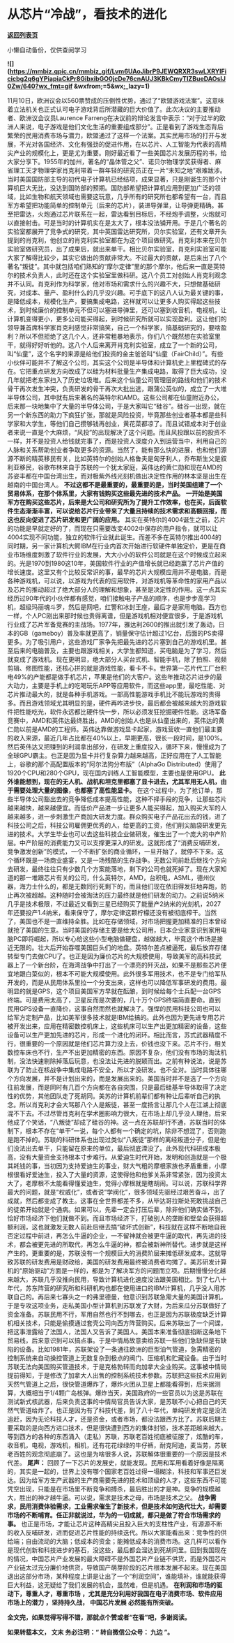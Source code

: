 # 从芯片“冷战”，看技术的进化

[**返回列表页**](/gzh/九边)

小懒自动备份，仅供查阅学习

****![](https://mmbiz.qpic.cn/mmbiz_gif/Lvm6UAoJibrP9JEWQRXR3swLXRYlFicicbg2q6gYPiapiaCkPr8GibxibGO0jcDe76cnAUJ3KBkCmyTIZBueDAOslJ0Zw/640?wx_fmt=gif
&wxfrom;=5&wx;_lazy=1)****

11月10日，欧洲议会以560票赞成的压倒性优势，通过了“欧盟游戏法案”。这意味着立法机关也正式认可电子游戏背后所潜藏的巨大价值了。此次决议的主要推动者、欧洲议会议员Laurence
Farreng在决议前的辩论发言中表示：“对于过半的欧洲人来说，电子游戏是他们文化生活的重要组成部分”。正是看到了游戏生态背后繁荣的民用消费市场与潜力，欧盟通过了这样一个法案。其实民用市场的打开与发展，不光对各国经济、文化有强劲的促进作用，在以芯片、人工智能为代表的高精尖产业的规模化上，更是尤为重要。刚好最近看了一些美国芯片发展历程的书，给大家分享下。1955年的加州，著名的“晶体管之父”、诺贝尔物理学奖获得者、麻省理工天才物理学家肖克利带着一群年轻的研究员正在一片“未知之地”艰难跋涉。  
当时美国国防部主导的初代电子计算机已经结项，成果显著，只是刚诞生的那个计算机巨大无比，没达到国防部的预期。国防部希望把计算机应用到更加广泛的领域，比如生物和航天领域也需要这玩意，几乎所有的研究所也都希望有一台，而且军方希望把功能简单的控制单元（后来的芯片），装进导弹里，让导弹更精确。甚至把雷达，火炮通过芯片联系在一起，雷达看到目标后，不经炮手调整，火炮就可以直接射击。可是当时的计算机实在是太大了，根本没法铺开用。于是几个著名的实验室都展开了竞争式的研究，其中英国雷达研究所，贝尔实验室，还有文章开头提到的肖克利，他创立的肖克利实验室都在为这个项目做研究。肖克利本来在贝尔实验室做研究员，出了成果后，就出来单干。相比贝尔实验室，肖克利实验室可能大家了解得比较少，其实它做出的贡献非常大。不过最大的贡献，是后来出了八个著名“叛徒”。其中就包括咱们熟知的“摩尔定律”里的那个摩尔，他后来一直是英特尔的技术负责人，此时还在这个实验室里做科研。这八个员工对创始人肖克利观念并不认同。肖克利作为科学家，他对市场和需求什么的兴趣不大，只想做基础研究，对成本、量产、盈利什么的几乎没兴趣。可手底下的这八人认为最关键的事，是降低成本，规模化生产，要搞集成电路，这样就可以让更多人购买得起这些技术，到时候廉价的控制单元不但可以塞进导弹里，还可以塞到收音机，电视机，让计算机变得更小，更多公司能买得起，到时候研究所就可以实现盈利。这让他们的领导兼首席科学家肖克利感觉非常搞笑，自己一个科学家，搞基础研究的，要啥盈利？所以不但拒绝了这几个人，还非常粗暴地表示，你们八个既然想在实验室里干，就得好好听他的。这八个人后来离开肖克利实验室，成立了一个新的公司，叫“仙童”，这个名字的来源是给他们投资的金主爸爸叫“仙童（FairChild）”。有些小伙伴可能并不了解这个公司，其实这个公司是半导体和计算机史上里程碑式的存在。它把重点研发方向改成了以硅为材料批量生产集成电路，取得了巨大成功，没几年就把老东家扫入了历史垃圾堆。后来这个仙童公司管理层的路线和他们的技术骨干再次发生冲突，负责研发的骨干再次大批出逃，跟蒲公英似的，成立了一大堆半导体公司，其中就有后来著名的英特尔和AMD。这些公司都在仙童附近办公，后来那一块地集中了大量的半导体公司，于是大家叫它“硅谷”。硅谷一出现，就在另一个新东西的助力下疯狂扩张，那就是风险投资，毕竟那些创业者基本都是些科学家和大学生，等他们自己攒够钱再创业，黄花菜都凉了。而且试错成本对于创业者来说一直是个大麻烦，“风投”的出现解决了这个问题。而且风投跟以前的投资不一样，并不是投资人给钱就完事了，而是投资人深度介入到运营当中，利用自己的人脉和关系帮助创业者争取更多的资源。当然了，能有那么快的进展，也和他们源源不断的精英移民有关，比如英特尔的创始人格鲁夫是匈牙利人，乔布斯生父是叙利亚移民，谷歌布林来自于苏联的一个犹太家庭，英伟达的黄仁勋和现在AMD的苏姿丰都在中国台湾出生，而对极紫外线光刻机做出决定性作用的林本坚是出生在越南的中国台湾人。
**不过这都不是最重要的，最重要的是，当时美国组建了一个贸易体系，在那个体系里，大家有钱购买这些最先进的技术产品。**
**一开始是美国军方在购买这些芯片，后来是大公司和研究所为了提升工作效率，也在买，后面软件生态渐渐丰富，可以说给芯片行业带来了大量且持续的技术需求和高额回报，而这也反向促进了芯片研发和更广阔的应用。**
其实在英特尔的4004诞生之前，芯片的功能是早就定好的了，而现在只需要改变4002中保存的用户指令，就可以让4004实现不同功能，独立的软件行业就此诞生。而差不多在英特尔推出4004的同时期，另一家计算机大鳄IBM在行业内首次开始进行软硬件单独定价，更是在商业市场维度刺激了软件行业的发展，大大小小的软件公司就是在这个时候成立起来的。光是1970到1980这10年，美国软件行业的产值增长就已经跑赢了芯片产值的增长速度。这里又有个比较反常识的事，最早的芯片大规模应用并不是电脑，而是各种游戏机，可以说，以游戏为代表的应用软件，对游戏机等革命性的家用产品以及芯片的推动超过了绝大部分人的理解和想象，甚至是决定性的作用。这一点其实经历过90年代的小伙伴都有感觉，咱们接触电子产品的顺序，也是步步高学习机，超级玛丽魂斗罗，然后是网吧，红警和冰封王座，最后才是家用电脑。西方也一样，个人PC刚出来那时候也贵得离谱，但是游戏机相对便宜很多，于是游戏机行业成了芯片军备竞赛的主战场。1977年，雅达利2600的推出就引发了轰动，日本的GB（gameboy）普及率就更高了，销量保守估计超过1亿台，后面的PS卖得更多。为了吸引用户，这些游戏厂家争先把最先进的芯片塞到自己的游戏机里。甚至后来的电脑普及，主要也跟游戏相关，大学生都知道，买电脑是为了学习，然后就变成了游戏机。现在更明显，绝大部分人买台式机、智能手机，除了拍照、视频剪辑、修图性能，还核心拼的就是游戏性能，看卡不卡。世界第一芯片代工厂台积电49%的产能都是做手机芯片，苹果是他们的大客户。这些年推动芯片进步的最大动力，主要是手机上的吃喝玩乐APP等应用软件，而这些app里，最吃性能、对芯片推动最大的，就是各种手机游戏。一部高性能游戏手机比不能玩游戏的贵得多。而且游戏领域尤其明显的是，硬件再咋进步快，最后都会被越来越大的游戏软件把性能吃光，软件永远都比硬件快一步，所以必须发狂挖掘硬件性能。这场军备竞赛中，AMD和英伟达最终胜出。AMD的创始人也是从仙童出来的，英伟达的黄仁勋以前是AMD的工程师。英伟达靠做游戏显卡起家，游戏营收一直他们最主要的收入来源，最近几年占比都在40%以上，早期更高，很长一段时间，是100%。然后英伟达又把赚到的利润拿出部分，在研发上重度投入，循环下来，慢慢成为了全球GPU霸主。也正是因为显卡并行复杂算力越来越高，正好应用在了人工智能上，谷歌的那个高配置版本的“阿尔法狗分布版”（AlphaGo
Distributed）使用了1920个CPU和280个GPU，现在国内训练人工智能模型，主要也是使用GPU。
**此外谁能想到，现在的无人机、战机和坦克里都塞了显卡进去，尤其军用无人机，由于需要处理大量的图像，也都塞了高性能显卡。**
在这个过程中，为了抢订单，那些半导体公司豁出去的竞争降低成本提高性能，这种不择手段的竞争，让那些芯片越来越快，越来越便宜。而低价产品进一步让更多人能买得起，加入购买大军的人越来越多，进一步刺激生产商加大研发力度。群众购买电子产品花出去的钱，进了科技公司之后，科技公司雇佣更优秀的人，给更高的工资，他们削尖脑袋研发更先进的技术。大学生毕业也可以去这些科技企业做研发，催生出了一个庞大的中产阶层。中产阶层的消费能力又可以支撑更深入的研发。这就形成了“消费反哺研发，竞争激发创新”的模式，一个不断扩张的商业循环，一旦开始了，就停不下来。这个循环既是一场商业盛宴，又是一场残酷的生存战争。无数公司前赴后继找个方向去研发，最终往往只有少数几个方案能落地，剩下的公司也就死掉了。现在大家知道的那一堆跟芯片有关的公司，什么英特尔，AMD，台积电，ASML，德州仪器，海力士什么的，都是无数同行死剩下的，而且他们现在依旧得发狂地奔跑，防止再次被超越。这种随时会被淘汰的压力最终就是他们研发的动力。之前说5纳米几乎是技术极限，不过最近又看到三星已经购买了能量产2纳米的光刻机，2027年还要投产1.4纳米，看来保守了，摩尔定律这颗柠檬还没有被彻底榨干。当然了，美国也不是一直维持全胜。比如在存储领域，对市场把握更加精准的日本曾经就抢了美国的生意。当时美国的存储主要是给大公司用，日本企业家意识到家用电脑PC即将崛起，所以专心给这些小型电脑做硬盘，越做越大，毕竟这个市场是接近无限的。壮大后开始吞噬美国巨头们的地盘。英特尔差点被逼死，最后放弃存储转型专门去做CPU了。也正是因为廉价芯片的大规模使用，导致美军的高科技武器上了一个新台阶，在海湾战争中打出了一个漂亮的歼灭战，如果不是那些芯片便宜地跟白菜似的，根本不可能大规模使用。此外很多军用技术，也不是专门给军队开发的，而是从民用体系里拉一个分支出来，这样也可以降低军事研发的费用。最明显的就是GPS，这个项目美国军方早就在酝酿，到时候给每个士兵配一台GPS终端。可是费用太高了，卫星反而是次要的，几十万个GPS终端简直要命。直到民用GPS设备一直降价，这事自然而然也就解决了。强悍的民用科技公司也可以给军方定制产品，比如美军很多技术就是IBM给搞的。此外也因为更先进专用芯片被开发出来，应用在精密数控机床上，这些机床可以生产出更加精密的设备，这些设备可以生产更加先进的芯片，形成一个进化的闭环。相比而言，苏式武器精度不行，很重要的一个原因就是他们芯片算力没上去，价钱也没下来。芯片不行，相关数控车床也不行，生产不出更加精密的东西。原因不复杂，他们没有市场的淘汰机制，没法快速剔除掉落后玩意，也没法让先进的脱颖而出。之前有种说法，说是苏联为了防止在核战争中集成电路不安全，所以才没研发。也不全对。当时具体往哪个方向发展，并不是计划出来的，而是发展出来的。美国当时并不是选了一个方向往前发展，而是同时有几百个方向都在各自突围，只是最后硅基半导体取得了决定性的优势，其他团队走了死胡同。美苏的计算机前辈们都有种让后辈听自己的执念。所以肖克利才会大骂那八个人是叛徒，甚至一度扬言让那几个人在江湖上彻底混不下去。不过尽管肖克利在学术圈影响力很大，在市场上却几乎没人理他，后来他成了个笑话，“八叛徒”却成了硅谷的神。这一点在苏联却行不通，苏联当时的体制下，根本不存在“单干”一说，每个人都有一个确定的坑，除非不想混了，否则跑是跑不掉的。苏联的科研体系也出现过类似“八叛徒”那样的离经叛道分子，但是他们没法出去单干，只能留在原来的单位，最后彻底湮没了。此外现代科研成本极高，没有大量资金支持根本寸步难行。从爱迪生时代开始，发明和创造就是一个极其耗钱的事，当初因为支持爱迪生的事业，财大气粗的摩根家族也矛盾重重，小摩根很看好爱迪生，投入了大量的资源，这使得他和他爹关系非常紧张，因为投资太大了，老摩根不太能看得懂爱迪生，觉得小摩根就是瞎胡闹。可以说，苏联科学界最大的问题，就是“权威化”，或者说“学阀化”，很多领域先驱经过艰苦奋斗，出了成就，然后都变成了教主。这事在全世界都差不多，从毕达哥拉斯处死敢挑战自己的徒弟开始就是个通病。如果可以，先辈一定会打压后辈，除非他们确实做不到，恰好市场经济下他们就做不到。而且市场经济下，打破别人的垄断和壁垒会获得超额利润，这也就激发无数人前赴后继去搞“破坏式创新”，科技就在这样不断地自我否定过程中前进，再怎么牛逼的企业，一不留神就会被更牛逼的取代，再先进的技术，都会被更先进的所取代，再怎么牛逼的神，都会被新神所替代。进步就是这样产生的。更重要的是，苏联没有一个规模巨大的消费阶层来摊低研发成本。这就导致苏联的研发费用是财政给，美国的研发费用最终被消费者均摊了。美苏研发计算机的“原始驱动”方面是一样的，都是为了解决军方的问题而立项。后期慢慢分化越来越大，苏联几乎没推向民用，导致计算机进化速度没法跟美国相比。到了七八十年代，苏东阵营的研究所和科研机构也都在使用进口的IBM计算机，几乎没人用苏联自己的。再后来七寡头之一的弗里德曼，他意识到苏联急需大量的美国计算机，于是专攻这项业务，走私美国小型计算机到苏联发了大财，为后来瓜分苏联做好了资金准备。苏联民用不行，军用自然也行不到哪去，也正是因为苏联极度缺乏计算机相关技术，只能是偷摸通过套壳公司向西方阵营购买。后来苏联出了一个间谍，把这事泄露给了法国人，法国人又告诉了美国人。美国本来准备彻底掐断这条地下贸易线，后来意识到可以搞点事。于是中情局故意卖给苏联一些他们急缺但是有缺陷的设备。比如1981年，苏联架设了一条通往欧洲的巨型油气管道，急需精密的控制系统来自动操控管道上无数复杂到极点的阀门、压缩机和贮藏设备。由于当时苏联无法向美国购买管道技术，于是克格勃转而向加拿大企业购买。这事被中情局提前得知，于是修改了加拿大人出售的控制系统技术参数。苏联把这些技术应用到天然气管道上之后，很快管道爆炸了，爆炸火团从卫星上都能看得到，后来据测算，大概相当于1/4颗广岛核弹。爆炸当天，美国政府的一些官员以为这是苏联在测试新式核武器，后来负责这事的中情局官员告诉大家，是苏联不小心把自己的天然气管道给炸了。也正是因为有了科技代差，到了八十年代，单纯研发肯定是没法追赶，因为无论科技人才，还是资金，或者市场，都没法跟西方比了。苏联后期主要采取的是向西方进口技术，但是很快遭到西方的集体封锁，技术差距越来越大。等到西方的各种的东西涌入（走私）苏联，苏联老百姓彻底被征服了，炫酷的车，收音机，电视，游戏机，相机，还有花花绿绿的牛仔裤，耐克阿迪，麦当劳，苏联老百姓的观念彻底崩了。这也是为啥很多人说，苏联解体很重要的一个原因是技术代差。
**尾声：**
回顾了一下芯片的发展史，就能发现。民用和军用看着好像是隔离的，其实是一起的，世界上没有哪个国家老百姓过得一塌糊涂，科技和军事还巨发达。因为给军方生产武器的生产商需要先进的技术和顶级的人才，这些东西不可能凭空出现，只能是在市场里不断竞争和搏杀，最后胜出的才是神。竞争的规模越大，胜出的神才越牛逼。可以说，需求是技术之母，市场是技术之父。
**战争需求，民用消费体验需求，工业需求催生了新技术，但是技术如何迭代壮大，却需要市场的不断哺育。任正非就说过，华为的一切成就，都只是做了符合市场需求的事。**
也正是市场，才能让芯片这种高精尖且投入巨大的支柱性产业，有源源不断的收入反哺研发，进而促进芯片性能的持续迭代。所以大家能看出来：竞争性的供给端；自由流动的大脑；低成本的资金；能摊低成本的消费市场。这几样可以看作是现代创新和科技进步的基石，没这些，最后都会溜达到死胡同里。回到我国现在的情况，中国芯片产业发展的最大障碍不是外国芯片产业链不供货，而是外国芯片产业链太过充分廉价地供货，导致国产萌芽阶段的芯片根本发展不起来。现在美国退出这部分市场，某种程度上讲是让出了一个“利润空间”，谁能填补，谁就能获得巨大利益，这无疑给了我们发展的机会，虽然难，但是机遇。
**在利润和市场的驱动下，尊重人才，尊重市场** **，尤其是充分利用好我国在电子消费市场、软件应用市场上的潜力** **，坚持持久战，**
**中国芯片发展** **必然能有所突破。**

 **全文完，如果觉得写得不错，那就点个赞或者“在看”吧，多谢阅读。**

 **如果转载本文， **文末** 务必注明：“ **转自微信公众号：** **九边** ”。**


